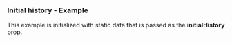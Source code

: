 ### Initial history - Example

This example is initialized with static data that is passed as the **initialHistory** prop.
